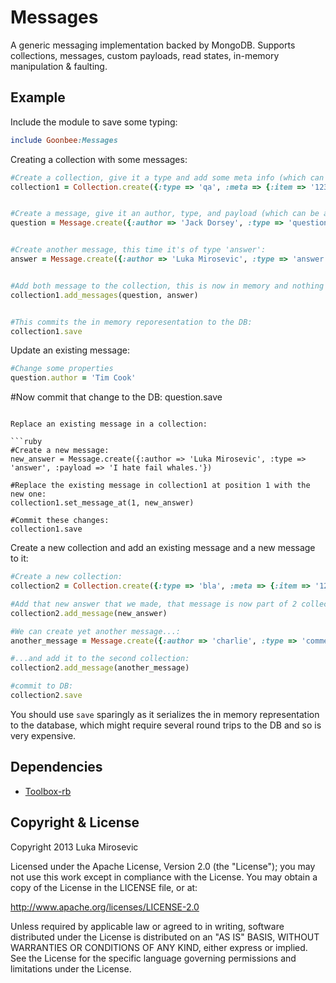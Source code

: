 Messages
============

A generic messaging implementation backed by MongoDB. Supports collections, messages, custom payloads, read states, in-memory manipulation & faulting.

Example
------------

Include the module to save some typing:
```ruby
include Goonbee:Messages
```

Creating a collection with some messages:

```ruby
#Create a collection, give it a type and add some meta info (which can be any JSON serializable dictionary):
collection1 = Collection.create({:type => 'qa', :meta => {:item => '123', :seller => 'luka'}})


#Create a message, give it an author, type, and payload (which can be any JSON serializable dictionary). This time it's of type 'question':
question = Message.create({:author => 'Jack Dorsey', :type => 'question', :payload => 'Will it still work if I plug in 20 guitars?'})


#Create another message, this time it's of type 'answer':
answer = Message.create({:author => 'Luka Mirosevic', :type => 'answer', :payload => 'No, you\'ll probably see a fail whale.'})


#Add both message to the collection, this is now in memory and nothing has been written to the database yet:
collection1.add_messages(question, answer)


#This commits the in memory reporesentation to the DB:
collection1.save
```

Update an existing message:

```ruby
#Change some properties
question.author = 'Tim Cook'
```

#Now commit that change to the DB:
question.save
```

Replace an existing message in a collection:

```ruby
#Create a new message:
new_answer = Message.create({:author => 'Luka Mirosevic', :type => 'answer', :payload => 'I hate fail whales.'})

#Replace the existing message in collection1 at position 1 with the new one:
collection1.set_message_at(1, new_answer)

#Commit these changes:
collection1.save
```

Create a new collection and add an existing message and a new message to it:

```ruby
#Create a new collection:
collection2 = Collection.create({:type => 'bla', :meta => {:item => '123', :seller => 'luka'}})

#Add that new answer that we made, that message is now part of 2 collections, that's no problem:
collection2.add_message(new_answer)

#We can create yet another message...:
another_message = Message.create({:author => 'charlie', :type => 'comment', :payload => 'Hi guys!'})

#...and add it to the second collection:
collection2.add_message(another_message)

#commit to DB:
collection2.save
```

You should use `save` sparingly as it serializes the in memory representation to the database, which might require several round trips to the DB and so is very expensive.

Dependencies
------------

* [Toolbox-rb](https://github.com/lmirosevic/Toolbox-rb)

Copyright & License
------------

Copyright 2013 Luka Mirosevic

Licensed under the Apache License, Version 2.0 (the "License"); you may not use this work except in compliance with the License. You may obtain a copy of the License in the LICENSE file, or at:

http://www.apache.org/licenses/LICENSE-2.0

Unless required by applicable law or agreed to in writing, software distributed under the License is distributed on an "AS IS" BASIS, WITHOUT WARRANTIES OR CONDITIONS OF ANY KIND, either express or implied. See the License for the specific language governing permissions and limitations under the License.